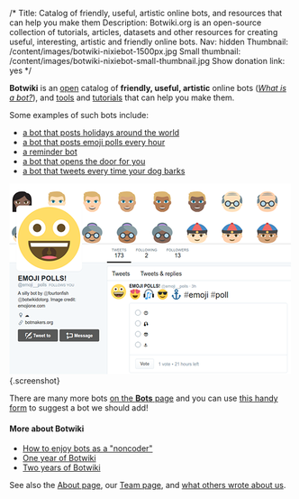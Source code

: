 /*
Title: Catalog of friendly, useful, artistic online bots, and resources that can help you make them
Description: Botwiki.org is an open-source collection of tutorials, articles, datasets and other resources for creating useful, interesting, artistic and friendly online bots.
Nav: hidden
Thumbnail: /content/images/botwiki-nixiebot-1500px.jpg
Small thumbnail: /content/images/botwiki-nixiebot-small-thumbnail.jpg
Show donation link: yes
*/

**Botwiki** is an [open](https://github.com/botwiki/botwiki.org) catalog of **friendly, useful, artistic** online bots ([*What is a bot?*](/bots/)), and [tools](/resources/) and [tutorials](/tutorials/) that can help you make them.



<div class="row">
  <div class="col-sm-12 col-md-7 no-pad" markdown=1>

Some examples of such bots include:

- [a bot that posts holidays around the world](bots/twitterbots/holidaybot4000)
- [a bot that posts emoji polls every hour](bots/twitterbots/emoji__polls)
- [a reminder bot](bots/twitterbots/mnemosynetron)
- [a bot that opens the door for you](bots/slackbots/doorbell-server)
- [a bot that tweets every time your dog barks](bots/twitterbots/OliverBarkBark)
  </div>
  <div class="col-sm-12 col-md-5" markdown=1>
[![Automated emoji polls](/content/bots/twitterbots/images/emoji__polls-thumbnail.png)](/bots/twitterbots/emoji__polls){.screenshot}
  </div>
</div>

<!--
<div class="container-fluid no-pad">
  <div class="row no-pad">
    <div class="col no-pad" markdown=1>
[![Automated emoji polls](/content/bots/twitterbots/images/emoji__polls-thumbnail.png)](/bots/twitterbots/emoji__polls){.screenshot}
    </div>
    <div class="col no-pad" markdown=1>
[![Automated emoji polls](/content/bots/twitterbots/images/emoji__polls-thumbnail.png)](/bots/twitterbots/emoji__polls){.screenshot}
    </div>
    <div class="col no-pad" markdown=1>
[![Automated emoji polls](/content/bots/twitterbots/images/emoji__polls-thumbnail.png)](/bots/twitterbots/emoji__polls){.screenshot}
    </div>
    <div class="col no-pad" markdown=1>
[![Automated emoji polls](/content/bots/twitterbots/images/emoji__polls-thumbnail.png)](/bots/twitterbots/emoji__polls){.screenshot}
    </div>
    <div class="col no-pad" markdown=1>
[![Automated emoji polls](/content/bots/twitterbots/images/emoji__polls-thumbnail.png)](/bots/twitterbots/emoji__polls){.screenshot}
    </div>
  </div>
</div>
-->

There are many more bots [on the **Bots** page](bots/) and you can use [this handy form](https://botwiki.org/submit-your-bot) to suggest a bot we should add!

#### More about Botwiki

- [How to enjoy bots as a "noncoder"](/articles/how-to-enjoy-bots-as-a-noncoder)
- [One year of Botwiki](/blog/2016-07-13-botwiki-one-year) 
- [Two years of Botwiki](/blog/2017-07-12-botwiki-two-years) 


See also the [About page](/about), our [Team page](/about/team), and [what others wrote about us](/about/press).
